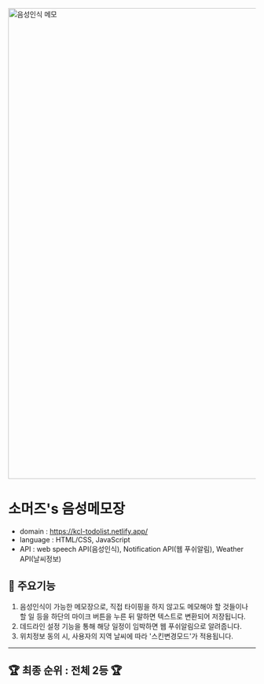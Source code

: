 <img width="957" alt="음성인식 메모" src="https://github.com/Gogumi33/JS-groupProject/assets/135415213/4a8aedb6-0f6e-4f60-b0af-16f67a217837">

# 소머즈's 음성메모장

* domain : https://kcl-todolist.netlify.app/
* language : HTML/CSS, JavaScript
* API : web speech API(음성인식), Notification API(웹 푸쉬알림), Weather API(날씨정보)

## 🌟 주요기능
1. 음성인식이 가능한 메모장으로, 직접 타이핑을 하지 않고도 메모해야 할 것들이나 할 일 등을 하단의 마이크 버튼을 누른 뒤 말하면 텍스트로 변환되어 저장됩니다.
2. 데드라인 설정 기능을 통해 해당 일정이 임박하면 웹 푸쉬알림으로 알려줍니다.
3. 위치정보 동의 시, 사용자의 지역 날씨에 따라 '스킨변경모드'가 적용됩니다.
---

## 🏆 최종 순위 : 전체 2등 🏆
